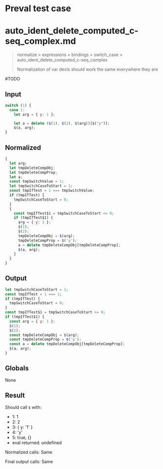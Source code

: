 # Preval test case

# auto_ident_delete_computed_c-seq_complex.md

> normalize > expressions > bindings > switch_case > auto_ident_delete_computed_c-seq_complex
>
> Normalization of var decls should work the same everywhere they are

#TODO

## Input

`````js filename=intro
switch (1) {
  case 1:
    let arg = { y: 1 };

    let a = delete ($(1), $(2), $(arg))[$("y")];
    $(a, arg);
}
`````

## Normalized

`````js filename=intro
{
  let arg;
  let tmpDeleteCompObj;
  let tmpDeleteCompProp;
  let a;
  const tmpSwitchValue = 1;
  let tmpSwitchCaseToStart = 1;
  const tmpIfTest = 1 === tmpSwitchValue;
  if (tmpIfTest) {
    tmpSwitchCaseToStart = 0;
  }
  {
    const tmpIfTest$1 = tmpSwitchCaseToStart <= 0;
    if (tmpIfTest$1) {
      arg = { y: 1 };
      $(1);
      $(2);
      tmpDeleteCompObj = $(arg);
      tmpDeleteCompProp = $('y');
      a = delete tmpDeleteCompObj[tmpDeleteCompProp];
      $(a, arg);
    }
  }
}
`````

## Output

`````js filename=intro
let tmpSwitchCaseToStart = 1;
const tmpIfTest = 1 === 1;
if (tmpIfTest) {
  tmpSwitchCaseToStart = 0;
}
const tmpIfTest$1 = tmpSwitchCaseToStart <= 0;
if (tmpIfTest$1) {
  const arg = { y: 1 };
  $(1);
  $(2);
  const tmpDeleteCompObj = $(arg);
  const tmpDeleteCompProp = $('y');
  const a = delete tmpDeleteCompObj[tmpDeleteCompProp];
  $(a, arg);
}
`````

## Globals

None

## Result

Should call `$` with:
 - 1: 1
 - 2: 2
 - 3: { y: '1' }
 - 4: 'y'
 - 5: true, {}
 - eval returned: undefined

Normalized calls: Same

Final output calls: Same
